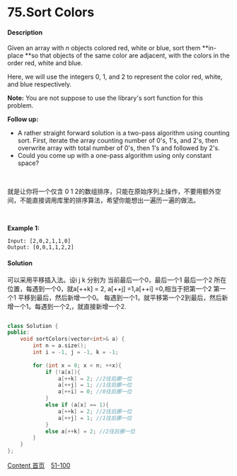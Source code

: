 # 75.Sort Colors

#### Description

Given an array with *n* objects colored red, white or blue, sort them **in-place **so that objects of the same color are adjacent, with the colors in the order red, white and blue.

Here, we will use the integers 0, 1, and 2 to represent the color red, white, and blue respectively.

**Note:** You are not suppose to use the library's sort function for this problem.

**Follow up:**

- A rather straight forward solution is a two-pass algorithm using counting sort.
  First, iterate the array counting number of 0's, 1's, and 2's, then overwrite array with total number of 0's, then 1's and followed by 2's.
- Could you come up with a one-pass algorithm using only constant space?

<br>

就是让你将一个仅含 0 1 2的数组排序，只能在原始序列上操作，不要用额外空间，不能直接调用库里的排序算法，希望你能想出一遍历一遍的做法。

<br>

**Example 1:**

```
Input: [2,0,2,1,1,0]
Output: [0,0,1,1,2,2]
```



#### Solution

可以采用平移插入法。设i j k 分别为 当前最后一个0，最后一个1 最后一个2 所在位置，每遇到一个0，就a[++k] = 2, a[++j] =1,a[++i] =0,相当于把第一个2 第一个1 平移到最后，然后新增一个0。 每遇到一个1，就平移第一个2到最后，然后新增一个1。每遇到一个2,，就直接新增一个2.


```c++

class Solution {
public:
    void sortColors(vector<int>& a) {
        int n = a.size();
        int i = -1, j = -1, k = -1;
        
        for (int x = 0; x < n; ++x){
            if (!a[x]){
                a[++k] = 2; //2往后挪一位
                a[++j] = 1; //1往后挪一位
                a[++i] = 0; //0往后挪一位
            }
            else if (a[x] == 1){
                a[++k] = 2; //2往后挪一位
                a[++j] = 1; //1往后挪一位
            }
            else a[++k] = 2; //2往后挪一位
        }
    }
};
```



[Content   首页](../README.md)&emsp;[51-100](../51-100.md)

